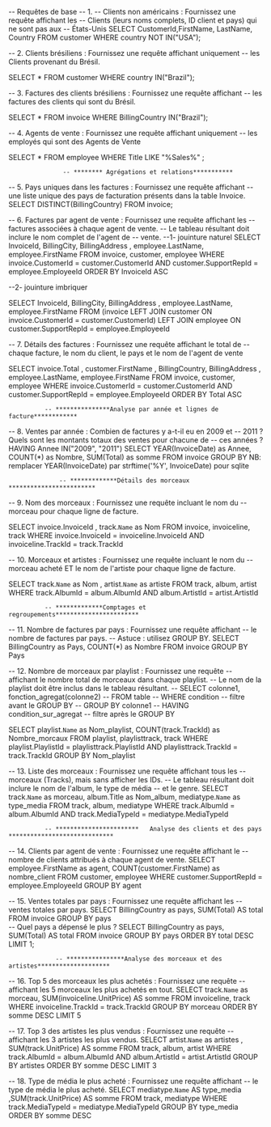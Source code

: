 --  Requêtes de base
--  1.
--  Clients non américains : Fournissez une requête affichant les
--  Clients (leurs noms complets, ID client et pays) qui ne sont pas aux
--  États-Unis
SELECT CustomerId,FirstName, LastName, Country 
FROM customer WHERE country NOT IN("USA");

--  2.  Clients brésiliens : Fournissez une requête affichant uniquement
--  les Clients provenant du Brésil.

SELECT * FROM customer WHERE country IN("Brazil");

--  3. Factures des clients brésiliens : Fournissez une requête affichant
--  les factures des clients qui sont du Brésil.

SELECT * FROM invoice WHERE BillingCountry IN("Brazil");

--  4. Agents de vente : Fournissez une requête affichant uniquement
--  les employés qui sont des Agents de Vente

SELECT * FROM employee WHERE Title LIKE "%Sales%" ;

                   -- ******** Agrégations et relations***********

--  5. Pays uniques dans les factures : Fournissez une requête affichant
--  une liste unique des pays de facturation présents dans la table Invoice.
SELECT  DISTINCT(BillingCountry) FROM invoice;

-- 6. Factures par agent de vente : Fournissez une requête affichant les
--  factures associées à chaque agent de vente.
--  Le tableau résultant doit inclure le nom complet de l'agent de
--  vente.
--1- jouinture naturel
SELECT InvoiceId, BillingCity, BillingAddress , employee.LastName, employee.FirstName 
FROM invoice, customer, employee WHERE invoice.CustomerId = customer.CustomerId AND customer.SupportRepId = employee.EmployeeId ORDER BY InvoiceId ASC

--2- jouinture imbriquer

SELECT InvoiceId, BillingCity, BillingAddress , employee.LastName, employee.FirstName 
FROM (invoice LEFT JOIN customer ON invoice.CustomerId = customer.CustomerId) LEFT JOIN employee ON customer.SupportRepId = employee.EmployeeId 

--  7. Détails des factures : Fournissez une requête affichant le total de
--  chaque facture, le nom du client, le pays et le nom de l'agent de vente

SELECT invoice.Total , customer.FirstName , BillingCountry, BillingAddress , employee.LastName, employee.FirstName 
FROM invoice, customer, employee WHERE invoice.CustomerId = customer.CustomerId AND customer.SupportRepId = employee.EmployeeId ORDER BY Total ASC

              -- ***************Analyse par année et lignes de facture************
							
--  8. Ventes par année : Combien de factures y a-t-il eu en 2009 et
--  2011 ? Quels sont les montants totaux des ventes pour chacune de
--  ces années ?HAVING Annee IN("2009", "2011")
SELECT YEAR(InvoiceDate) as Annee, COUNT(*) as Nombre, SUM(Total) as somme FROM invoice GROUP BY 
NB: remplacer YEAR(InvoiceDate) par strftime('%Y', InvoiceDate) pour sqlite 

                  -- *************Détails des morceaux ************************
--  9. Nom des morceaux : Fournissez une requête incluant le nom du
--  morceau pour chaque ligne de facture.

SELECT invoice.InvoiceId , track.`Name` as Nom FROM invoice, invoiceline, track 
WHERE  invoice.InvoiceId = invoiceline.InvoiceId AND invoiceline.TrackId = track.TrackId 

--  10. Morceaux et artistes : Fournissez une requête incluant le nom du
--  morceau acheté ET le nom de l'artiste pour chaque ligne de facture.

SELECT track.`Name` as Nom , artist.`Name` as artiste FROM  track, album, artist
WHERE track.AlbumId = album.AlbumId AND album.ArtistId = artist.ArtistId

              -- *************Comptages et regroupements***********************
							
--  11. Nombre de factures par pays : Fournissez une requête affichant
--  le nombre de factures par pays.
-- Astuce : utilisez GROUP BY.
SELECT BillingCountry as Pays, COUNT(*) as Nombre FROM invoice GROUP BY Pays 

--  12. Nombre de morceaux par playlist : Fournissez une requête
--  affichant le nombre total de morceaux dans chaque playlist.
--  Le nom de la playlist doit être inclus dans le tableau résultant.
-- SELECT colonne1, fonction_agregat(colonne2)
-- FROM table
-- WHERE condition -- filtre avant le GROUP BY
-- GROUP BY colonne1
-- HAVING condition_sur_agregat -- filtre après le GROUP BY

SELECT  playlist.`Name` as Nom_playlist, COUNT(track.TrackId) as Nombre_morcaux
FROM playlist, playlisttrack, track WHERE playlist.PlaylistId = playlisttrack.PlaylistId AND playlisttrack.TrackId = track.TrackId GROUP BY Nom_playlist

--  13. Liste des morceaux : Fournissez une requête affichant tous les
--  morceaux (Tracks), mais sans afficher les IDs.
--  Le tableau résultant doit inclure le nom de l'album, le type de média
--  et le genre.
 SELECT track.`Name` as morceau, album.Title as Nom_album, mediatype.`Name` as type_media
 FROM track, album, mediatype WHERE track.AlbumId = album.AlbumId AND track.MediaTypeId = mediatype.MediaTypeId


              -- ***********************   Analyse des clients et des pays *****************************
							
--  14. Clients par agent de vente : Fournissez une requête affichant le
--  nombre de clients attribués à chaque agent de vente.
SELECT employee.FirstName as agent, COUNT(customer.FirstName) as nombre_client FROM customer, employee
WHERE customer.SupportRepId = employee.EmployeeId GROUP BY agent

--  15. Ventes totales par pays : Fournissez une requête affichant les
--  ventes totales par pays.
SELECT BillingCountry as pays, SUM(Total) AS total FROM invoice 
GROUP BY pays  
--  Quel pays a dépensé le plus ?
SELECT BillingCountry as pays, SUM(Total) AS total FROM invoice 
GROUP BY pays ORDER BY total DESC LIMIT 1;

                 -- ****************Analyse des morceaux et des artistes********************

--  16. Top 5 des morceaux les plus achetés : Fournissez une requête
--  affichant les 5 morceaux les plus achetés en tout.
SELECT track.`Name` as morceau, SUM(invoiceline.UnitPrice) AS somme FROM invoiceline, track
WHERE invoiceline.TrackId = track.TrackId GROUP BY morceau ORDER BY somme DESC LIMIT 5

--  17. Top 3 des artistes les plus vendus : Fournissez une requête
--  affichant les 3 artistes les plus vendus.
SELECT artist.`Name` as artistes , SUM(track.UnitPrice) AS somme FROM  track, album, artist
WHERE track.AlbumId = album.AlbumId AND album.ArtistId = artist.ArtistId GROUP BY artistes ORDER BY somme DESC LIMIT 3

--  18. Type de média le plus acheté : Fournissez une requête affichant
--  le type de média le plus acheté.
SELECT mediatype.`Name` AS type_media ,SUM(track.UnitPrice) AS somme FROM  track, mediatype
WHERE track.MediaTypeId = mediatype.MediaTypeId GROUP BY type_media ORDER BY somme DESC
